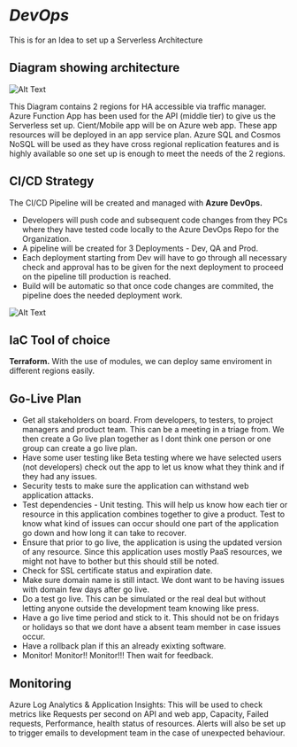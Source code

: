 # _DevOps_
This is for an Idea to set up a Serverless Architecture

## Diagram showing architecture

![Alt Text](https://terraformlearn0702.blob.core.windows.net/files/serverless_architecture.png) 

This Diagram contains 2 regions for HA accessible via traffic manager. Azure Function App has been used for the API (middle tier) to give us the Serverless set up. Cient/Mobile app will be on Azure web app. These app resources will be deployed in an app service plan. Azure SQL and Cosmos NoSQL will be used as they have cross regional replication features and is highly available so one set up is enough to meet the needs of the 2 regions. 

## CI/CD Strategy
The CI/CD Pipeline will be created and managed with **Azure DevOps.** 
- Developers will push code and subsequent code changes from they PCs where they have tested code locally to the Azure DevOps Repo for the Organization.
- A pipeline will be created for 3 Deployments - Dev, QA and Prod.
- Each deployment starting from Dev will have to go through all necessary check and approval has to be given for the next deployment to proceed on the pipeline till production is reached. 
- Build will be automatic so that once code changes are commited, the pipeline does the needed deployment work.

![Alt Text](https://terraformlearn0702.blob.core.windows.net/files/Azure_DevOps_Pipeline.png)

## IaC Tool of choice
**Terraform.** With the use of modules, we can deploy same enviroment in different regions easily.

## Go-Live Plan
- Get all stakeholders on board. From developers, to testers, to project managers and product team. This can be a meeting in a triage from. We then create a Go live plan together as I dont think one person or one group can create a go live plan. 
- Have some user testing like Beta testing where we have selected users (not developers) check out the app to let us know what they think and if they had any issues.
- Security tests to make sure the application can withstand web application attacks.
- Test dependencies - Unit testing. This will help us know how each tier or resource in this application combines together to give a product. Test to know what kind of issues can occur should one part of the application go down and how long it can take to recover. 
- Ensure that prior to go live, the application is using the updated version of any resource. Since this application uses mostly PaaS resources, we might not have to bother but this should still be noted.
- Check for SSL certificate status and expiration date.
- Make sure domain name is still intact. We dont want to be having issues with domain few days after go live.
- Do a test go live. This can be simulated or the real deal but without letting anyone outside the development team knowing like press.
- Have a go live time period and stick to it. This should not be on fridays or holidays so that we dont have a absent team member in case issues occur.
- Have a rollback plan if this an already exixting software.
- Monitor! Monitor!! Monitor!!! Then wait for feedback. 

## Monitoring
Azure Log Analytics & Application Insights: This will be used to check metrics like Requests per second on API and web app, Capacity, Failed requests, Performance, health status of resources. 
Alerts will also be set up to trigger emails to development team in the case of unexpected behaviour.
